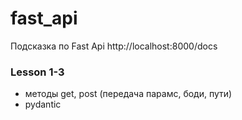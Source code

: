 # fast_api

Подсказка по Fast Api
http://localhost:8000/docs

### Lesson 1-3
- методы get, post (передача парамс, боди, пути)
- pydantic


